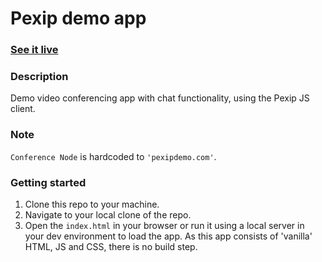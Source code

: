 # Pexip demo app

### [See it live](https://lfoged.github.io/pexip_demo/)

### Description

Demo video conferencing app with chat functionality, using the Pexip JS client.

### Note

`Conference Node` is hardcoded to `'pexipdemo.com'`.

### Getting started

1. Clone this repo to your machine.
2. Navigate to your local clone of the repo.
3. Open the `index.html` in your browser or run it using a local server in your dev environment to load the app.
   As this app consists of 'vanilla' HTML, JS and CSS, there is no build step.
